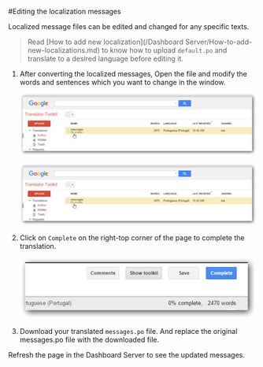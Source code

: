 #Editing the localization messages

Localized message files can be edited and changed for any specific texts.

> Read [How to add new localization](/Dashboard Server/How-to-add-new-localizations.md) to know how to upload `default.po` and translate to a desired language before editing it.

1. After converting the localized messages, Open the file and modify the words and sentences which you want to change in the window.

    ![Open exiting file](images/edit-localization-1.png)
    
    ![Edit existing file](images/edit-localization-1.png)

2. Click on `Complete` on the right-top corner of the page to complete the translation.

    ![Complete](images/edit-localization-3.png)
 
3. Download your translated `messages.po` file. And replace the original messages.po file with the downloaded file.

Refresh the page in the Dashboard Server to see the updated messages.
